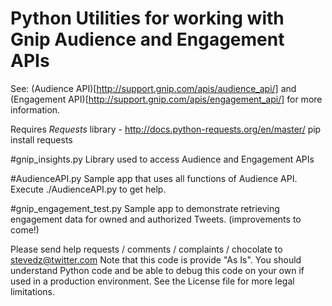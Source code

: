 # Python Utilities for working with Gnip Audience and Engagement APIs
See: (Audience API)[http://support.gnip.com/apis/audience_api/] and (Engagement API)[http://support.gnip.com/apis/engagement_api/] for more information.

Requires _Requests_ library - http://docs.python-requests.org/en/master/
pip install requests

#gnip_insights.py
Library used to access Audience and Engagement APIs

#AudienceAPI.py
Sample app that uses all functions of Audience API.  Execute ./AudienceAPI.py to get help.

#gnip_engagement_test.py
Sample app to demonstrate retrieving engagement data for owned and authorized Tweets.  (improvements to come!)

Please send help requests / comments / complaints / chocolate to stevedz@twitter.com
Note that this code is provide "As Is".  You should understand Python code and be able to debug this code on your own 
if used in a production environment.  See the License file for more legal limitations.
